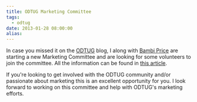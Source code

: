```yaml
---
title: ODTUG Marketing Committee
tags:
  - odtug
date: 2013-01-28 08:00:00
alias:
---
```


In case you missed it on the [ODTUG](https://twitter.com/BambiPrice) blog, I along with [Bambi Price](https://twitter.com/BambiPrice) are starting a new Marketing Committee and are looking for some volunteers to join the committee. All the information can be found in [this article](http://www.odtug.com/p/bl/et/blogid=7&amp;blogaid=187).

If you're looking to get involved with the ODTUG community and/or passionate about marketing this is an excellent opportunity for you. I look forward to working on this committee and help with ODTUG's marketing efforts.
